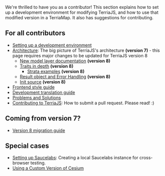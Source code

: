 We're thrilled to have you as a contributor!  This section explains how to set up a development environment for modifying TerriaJS, and how to use that modified version in a TerriaMap.  It also has suggestions for contributing.

## For all contributors

- [Setting up a development environment](./development-environment.md)
- [Architecture](./architecture.md): The big picture of TerriaJS's architecture  **(version 7)** - this page requires major changes to be updated for TerriaJS version 8
  - [New model layer documentation](./model-layer.md) **(version 8)**
  - [Traits in depth](./traits-in-depth.md) **(version 8)**
    - [Strata examples](./strata-examples.md) **(version 8)**
  - [Result object and Error Handling](./result-object-and-error-handling) **(version 8)**
  - [Init source](./init-sources.md) **(version 8)**
- [Frontend style guide](./frontend-style-guide.md)
- [Development translation guide](./translation-guide-dev.md)
- [Problems and Solutions](./problems-and-solutions.md)
- [Contributing to TerriaJS](https://github.com/TerriaJS/terriajs/blob/main/CONTRIBUTING.md): How to submit a pull request. Please read! :)

## Coming from version 7?

- [Version 8 migration guide](./migration-guide.md)

## Special cases

* [Setting up Saucelabs](setting-up-saucelabs.md): Creating a local Saucelabs instance for cross-browser testing.
* [Using a Custom Version of Cesium](using-a-custom-version-of-cesium.md)

